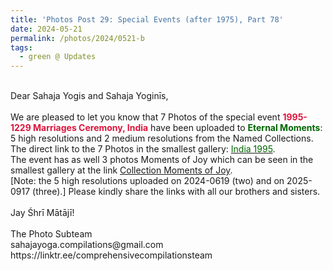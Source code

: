 ```yaml
---
title: 'Photos Post 29: Special Events (after 1975), Part 78'
date: 2024-05-21
permalink: /photos/2024/0521-b
tags:
  - green @ Updates
---
```


<p>
<br>
Dear Sahaja Yogis and Sahaja Yoginīs,<br>
<br>
We are pleased to let you know that 7 Photos of the special event <font color="Crimson"><b>1995-1229 Marriages Ceremony, India</b></font> have been uploaded to <font color="DarkGreen"><b>Eternal Moments</b></font>: 5 high resolutions and 2 medium resolutions from the Named Collections.<br>
The direct link to the 7 Photos in the smallest gallery: <a href="https://eternalmoments.smugmug.com/Countries/India/1995"><font color="DarkGreen">India 1995</font></a>.<br> 
The event has as well 3 photos Moments of Joy which can be seen in the smallest gallery at the link <a href="https://eternalmoments.smugmug.com/Collections/Edward-Saugstad-Collection/Moments-of-Joy"> Collection Moments of Joy</a>.<br>
[Note: the 5 high resolutions uploaded on 2024-0619 (two) and on 2025-0917 (three).]
Please kindly share the links with all our brothers and sisters.<br>
<br>
Jay Śhrī Mātājī!<br>
<br>
The Photo Subteam<br>
sahajayoga.compilations@gmail.com<br>
https://linktr.ee/comprehensivecompilationsteam
</p>
